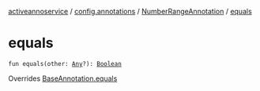 [activeannoservice](../../index.md) / [config.annotations](../index.md) / [NumberRangeAnnotation](index.md) / [equals](./equals.md)

# equals

`fun equals(other: `[`Any`](https://kotlinlang.org/api/latest/jvm/stdlib/kotlin/-any/index.html)`?): `[`Boolean`](https://kotlinlang.org/api/latest/jvm/stdlib/kotlin/-boolean/index.html)

Overrides [BaseAnnotation.equals](../-base-annotation/equals.md)

